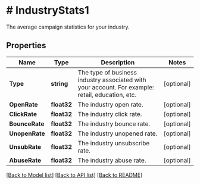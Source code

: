 # # IndustryStats1
The average campaign statistics for your industry.

## Properties 


Name | Type | Description | Notes
------------ | ------------- | ------------- | -------------
**Type**| **string** | The type of business industry associated with your account. For example: retail, education, etc.  | [optional]
**OpenRate**| **float32** | The industry open rate.  | [optional]
**ClickRate**| **float32** | The industry click rate.  | [optional]
**BounceRate**| **float32** | The industry bounce rate.  | [optional]
**UnopenRate**| **float32** | The industry unopened rate.  | [optional]
**UnsubRate**| **float32** | The industry unsubscribe rate.  | [optional]
**AbuseRate**| **float32** | The industry abuse rate.  | [optional]


[[Back to Model list]](../../README.md#models) [[Back to API list]](../../README.md#endpoints) [[Back to README]](../../README.md)

